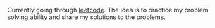 Currently going through [leetcode](https://leetcode.com/). The idea is to practice my problem solving ability and share my solutions to the problems.